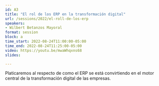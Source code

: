 ```yaml
---
id: A3
title: "El rol de los ERP en la transformación digital"
url: /sessions/2022/el-roll-de-los-erp
speakers:
- Wilbert Betanzos Mayoral
format: session
block: a
time_start: 2022-08-24T11:00:00-05:00
time_end: 2022-08-24T11:25:00-05:00
video: https://youtu.be/mwaWhqxns68
slides:

---
```


Platicaremos al respecto de como el ERP se está convirtiendo en el motor central de la transformación digital de las empresas.